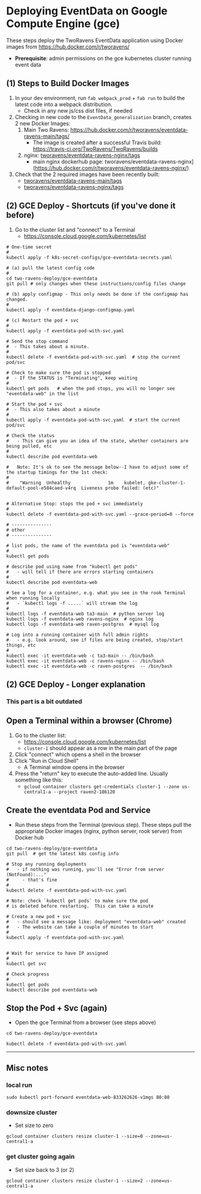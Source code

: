# Deploying EventData on Google Compute Engine (gce)

These steps deploy the TwoRavens EventData application using Docker images from https://hub.docker.com/r/tworavens/

- **Prerequisite**: admin permissions on the gce kubernetes cluster running event data

## (1) Steps to Build Docker Images

1. In your dev environment, run `fab webpack_prod` + `fab run` to build the latest code into a webpack distribution.
     - Check in any new js/css dist files, if needed
1. Checking in new code to the `EventData_generalization` branch, creates 2 new Docker Images:
    1. Main Two Ravens: https://hub.docker.com/r/tworavens/eventdata-ravens-main/tags/
        - The image is created after a successful Travis build: https://travis-ci.org/TwoRavens/TwoRavens/builds
    1. nginx: [tworavens/eventdata-ravens-nginx/tags](https://hub.docker.com/r/tworavens/eventdata-ravens-nginx/tags/)
        - main nginx dockerhub page: tworavens/eventdata-ravens-nginx](https://hub.docker.com/r/tworavens/eventdata-ravens-nginx/)
1. Check that the 2 required images have been recently built:
    - [tworavens/eventdata-ravens-main/tags](https://hub.docker.com/r/tworavens/eventdata-ravens-main/tags/)
    - [tworavens/eventdata-ravens-nginx/tags](https://hub.docker.com/r/tworavens/eventdata-ravens-nginx/tags/)


## (2) GCE Deploy - Shortcuts (if you've done it before)

1. Go to the cluster list and "connect" to a Terminal
    - https://console.cloud.google.com/kubernetes/list

```
# One-time secret
#
kubectl apply -f k8s-secret-configs/gce-eventdata-secrets.yaml

# (a) pull the latest config code
#
cd two-ravens-deploy/gce-eventdata
git pull # only changes when these instructions/config files change

# (b) apply configmap - This only needs be done if the configmap has changed.
#
kubectl apply -f eventdata-django-configmap.yaml

# (c) Restart the pod + svc
#
kubectl apply -f eventdata-pod-with-svc.yaml

# Send the stop command
#  - This takes about a minute.
#
kubectl delete -f eventdata-pod-with-svc.yaml  # stop the current pod/svc

# Check to make sure the pod is stopped
#  - If the STATUS is "Terminating", keep waiting
#
kubectl get pods   # when the pod stops, you will no longer see "eventdata-web" in the list

# Start the pod + svc
#  - This also takes about a minute
#
kubectl apply -f eventdata-pod-with-svc.yaml  # start the current pod/svc

# Check the status
#   - This can give you an idea of the state, whether containers are being pulled, etc
#
kubectl describe pod eventdata-web

#   Note: It's ok to see the message below--I have to adjust some of the startup timings for the 1st check:
#
#    "Warning  Unhealthy              1m    kubelet, gke-cluster-1-default-pool-e584caed-v4rq  Liveness probe failed: (etc)"


# Alternative Stop: stops the pod + svc immediately
#
kubectl delete -f eventdata-pod-with-svc.yaml --grace-period=0 --force

# ---------------
# other
# ---------------

# list pods, the name of the eventdata pod is "eventdata-web"
#
kubectl get pods

# describe pod using name from "kubectl get pods"
#   - will tell if there are errors starting containers
#
kubectl describe pod eventdata-web

# See a log for a container, e.g. what you see in the rook Terminal when running locally
#   - `kubectl logs -f .....` will stream the log
#
kubectl logs -f eventdata-web ta3-main  # python server log
kubectl logs -f eventdata-web ravens-nginx  # nginx log
kubectl logs -f eventdata-web raven-postgres  # mysql log

# Log into a running container with full admin rights
#   - e.g. look around, see if files are being created, stop/start things, etc
#
kubectl exec -it eventdata-web -c ta3-main -- /bin/bash
kubectl exec -it eventdata-web -c ravens-nginx -- /bin/bash
kubectl exec -it eventdata-web -c raven-postgres  -- /bin/bash

```

## (2) GCE Deploy - Longer explanation

### This part is a bit outdated

## Open a Terminal within a browser (Chrome)

1. Go to the cluster list:
    - https://console.cloud.google.com/kubernetes/list
    - `cluster-1` should appear as a row in the main part of the page
1. Click "connect" which opens a shell in the browser
1. Click "Run in Cloud Shell"
    - A Terminal window opens in the browser
1. Press the "return" key to execute the auto-added line.  Usually something like this:
    - `gcloud container clusters get-credentials cluster-1 --zone us-central1-a --project raven2-186120`

## Create the eventdata Pod and Service

- Run these steps from the Terminal (previous step).  These steps pull the appropriate Docker images (nginx, python server, rook server) from Docker hub

```
cd two-ravens-deploy/gce-eventdata
git pull  # get the latest k8s config info

# Stop any running deployments
#   - if nothing was running, you'll see "Error from server (NotFound):..."
#     - that's fine
#
kubectl delete -f eventdata-pod-with-svc.yaml

# Note: check `kubectl get pods` to make sure the pod
# is deleted before restarting.  This can take a minute

# Create a new pod + svc
#   - should see a message like: deployment "eventdata-web" created
#   - The website can take a couple of minutes to start
#
kubectl apply -f eventdata-pod-with-svc.yaml


# Wait for service to have IP assigned
#
kubectl get svc

# Check progress
#
kubectl get pods
kubectl describe pod eventdata-web
```

## Stop the Pod + Svc (again)

- Open the gce Terminal from a browser (see steps above)

```
cd two-ravens-deploy/gce-eventdata

kubectl delete -f eventdata-pod-with-svc.yaml

```

---

## Misc notes

### local run

```
sudo kubectl port-forward eventdata-web-833262626-v1mgs 80:80
```

### downsize cluster

- Set size to zero

```
gcloud container clusters resize cluster-1 --size=0 --zone=us-central1-a
```

### get cluster going again

- Set size back to 3 (or 2)

```
gcloud container clusters resize cluster-1 --size=2 --zone=us-central1-a
```
